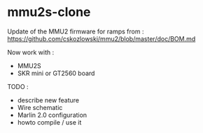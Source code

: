 # mmu2s-clone

Update of the MMU2 firmware for ramps from : https://github.com/cskozlowski/mmu2/blob/master/doc/BOM.md

Now work with :
* MMU2S
* SKR mini or GT2560 board

TODO :
* describe new feature
* Wire schematic
* Marlin 2.0 configuration
* howto compile / use it